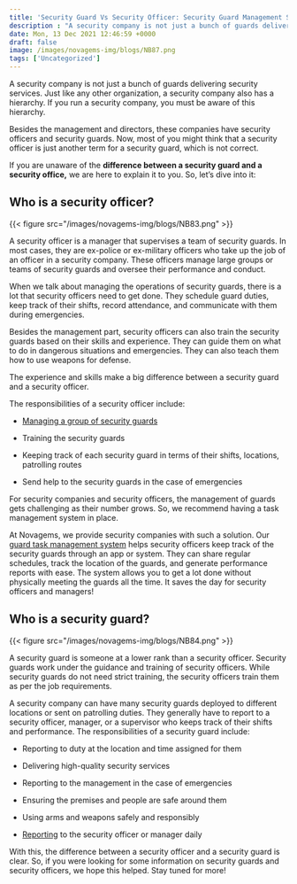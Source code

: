 ```yaml
---
title: 'Security Guard Vs Security Officer: Security Guard Management Solutions'
description : "A security company is not just a bunch of guards delivering security services. Just like any other organization, a security company also has a hierarchy. If you run a security company, you must be aware of this hierarchy."
date: Mon, 13 Dec 2021 12:46:59 +0000
draft: false
image: /images/novagems-img/blogs/NB87.png
tags: ['Uncategorized']
---
```


A security company is not just a bunch of guards delivering security services. Just like any other organization, a security company also has a hierarchy. If you run a security company, you must be aware of this hierarchy. 

Besides the management and directors, these companies have security officers and security guards. Now, most of you might think that a security officer is just another term for a security guard, which is not correct. 

If you are unaware of the **difference between a security guard and a security office,** we are here to explain it to you. So, let’s dive into it: 



## Who is a security officer? 

{{< figure src="/images/novagems-img/blogs/NB83.png" >}}

A security officer is a manager that supervises a team of security guards. In most cases, they are ex-police or ex-military officers who take up the job of an officer in a security company. These officers manage large groups or teams of security guards and oversee their performance and conduct. 

When we talk about managing the operations of security guards, there is a lot that security officers need to get done. They schedule guard duties, keep track of their shifts, record attendance, and communicate with them during emergencies. 

Besides the management part, security officers can also train the security guards based on their skills and experience. They can guide them on what to do in dangerous situations and emergencies. They can also teach them how to use weapons for defense.


The experience and skills make a big difference between a security guard and a security officer. 

The responsibilities of a security officer include:

* [Managing a group of security guards](https://novage.ms/scheduling/)

* Training the security guards 

* Keeping track of each security guard in terms of their shifts, locations, patrolling routes

* Send help to the security guards in the case of emergencies

For security companies and security officers, the management of guards gets challenging as their number grows. So, we recommend having a task management system in place. 


At Novagems, we provide security companies with such a solution. Our [guard task management system](https://novage.ms/workforce-management-for-security-company/) helps security officers keep track of the security guards through an app or system. They can share regular schedules, track the location of the guards, and generate performance reports with ease. The system allows you to get a lot done without physically meeting the guards all the time. It saves the day for security officers and managers! 


## Who is a security guard? 

{{< figure src="/images/novagems-img/blogs/NB84.png" >}}


A security guard is someone at a lower rank than a security officer. Security guards work under the guidance and training of security officers. While security guards do not need strict training, the security officers train them as per the job requirements. 

A security company can have many security guards deployed to different locations or sent on patrolling duties. They generally have to report to a security officer, manager, or a supervisor who keeps track of their shifts and performance. The responsibilities of a security guard include:

*   Reporting to duty at the location and time assigned for them

*   Delivering high-quality security services 

*   Reporting to the management in the case of emergencies 

*   Ensuring the premises and people are safe around them 

*   Using arms and weapons safely and responsibly 

*   [Reporting](https://novage.ms/custom-incident-report/) to the security officer or manager daily 

With this, the difference between a security officer and a security guard  is clear. So, if you were looking for some information on security guards and security officers, we hope this helped. Stay tuned for more!